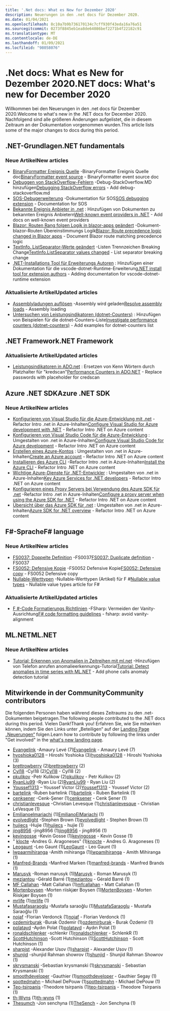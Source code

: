 ```yaml
---
title: '.Net docs: What es New for Dezember 2020'
description: Neuerungen in den .net docs für Dezember 2020.
ms.date: 01/04/2021
ms.openlocfilehash: 8c10a7b9b736170134c7cff930f43eda16a76a51
ms.sourcegitcommit: 0273f8845eb1ea8de64086bef2271b4f22182c91
ms.translationtype: MT
ms.contentlocale: de-DE
ms.lasthandoff: 01/09/2021
ms.locfileid: "98058076"
---
```

# <a name="net-docs-whats-new-for-december-2020"></a><span data-ttu-id="75a2c-103">.Net docs: What es New for Dezember 2020</span><span class="sxs-lookup"><span data-stu-id="75a2c-103">.NET docs: What's new for December 2020</span></span>

<span data-ttu-id="75a2c-104">Willkommen bei den Neuerungen in den .net docs für Dezember 2020.</span><span class="sxs-lookup"><span data-stu-id="75a2c-104">Welcome to what's new in the .NET docs for December 2020.</span></span> <span data-ttu-id="75a2c-105">Nachfolgend sind alle größeren Änderungen aufgelistet, die in diesem Zeitraum an der Dokumentation vorgenommen wurden.</span><span class="sxs-lookup"><span data-stu-id="75a2c-105">This article lists some of the major changes to docs during this period.</span></span>

## <a name="net-fundamentals"></a><span data-ttu-id="75a2c-106">.NET-Grundlagen</span><span class="sxs-lookup"><span data-stu-id="75a2c-106">.NET fundamentals</span></span>

### <a name="new-articles"></a><span data-ttu-id="75a2c-107">Neue Artikel</span><span class="sxs-lookup"><span data-stu-id="75a2c-107">New articles</span></span>

- <span data-ttu-id="75a2c-108">[BinaryFormatter Ereignis Quelle](../standard/serialization/binaryformatter-event-source.md) -BinaryFormatter Ereignis Quelle doc</span><span class="sxs-lookup"><span data-stu-id="75a2c-108">[BinaryFormatter event source](../standard/serialization/binaryformatter-event-source.md) - BinaryFormatter event source doc</span></span>
- <span data-ttu-id="75a2c-109">[Debuggen von StackOverflow-Fehlern](../core/diagnostics/debug-stackoverflow.md) -Debug-StackOverflow.MD hinzufügen</span><span class="sxs-lookup"><span data-stu-id="75a2c-109">[Debugging StackOverflow errors](../core/diagnostics/debug-stackoverflow.md) - Add debug-stackoverflow.md</span></span>
- <span data-ttu-id="75a2c-110">[SOS-Debugerweiterung](../core/diagnostics/sos-debugging-extension.md) -Dokumentation für SOS</span><span class="sxs-lookup"><span data-stu-id="75a2c-110">[SOS debugging extension](../core/diagnostics/sos-debugging-extension.md) - Documentation for SOS</span></span>
- <span data-ttu-id="75a2c-111">[Bekannte Ereignis Anbieter in .net](../core/diagnostics/well-known-event-providers.md) : Hinzufügen von Dokumenten zu bekannten Ereignis Anbietern</span><span class="sxs-lookup"><span data-stu-id="75a2c-111">[Well-known event providers in .NET](../core/diagnostics/well-known-event-providers.md) - Add docs on well-known event providers</span></span>
- <span data-ttu-id="75a2c-112">[Blazor: Routen Rang folgen Logik in blazor-apps geändert](../core/compatibility/aspnet-core/5.0/blazor-routing-logic-changed.md) -Dokument-blazor-Routen Übereinstimmungs Logik</span><span class="sxs-lookup"><span data-stu-id="75a2c-112">[Blazor: Route precedence logic changed in Blazor apps](../core/compatibility/aspnet-core/5.0/blazor-routing-logic-changed.md) - Document Blazor route matching precedence logic</span></span>
- <span data-ttu-id="75a2c-113">[TextInfo. ListSeparator-Werte geändert](../core/compatibility/globalization/5.0/listseparator-value-change.md) -Listen Trennzeichen Breaking Change</span><span class="sxs-lookup"><span data-stu-id="75a2c-113">[TextInfo.ListSeparator values changed](../core/compatibility/globalization/5.0/listseparator-value-change.md) - List separator breaking change</span></span>
- <span data-ttu-id="75a2c-114">[.NET-Installations Tool für Erweiterungs Autoren](../core/additional-tools/vscode-dotnet-runtime.md) : Hinzufügen einer Dokumentation für die vscode-dotnet-Runtime-Erweiterung</span><span class="sxs-lookup"><span data-stu-id="75a2c-114">[.NET install tool for extension authors](../core/additional-tools/vscode-dotnet-runtime.md) - Adding documentation for vscode-dotnet-runtime extension</span></span>

### <a name="updated-articles"></a><span data-ttu-id="75a2c-115">Aktualisierte Artikel</span><span class="sxs-lookup"><span data-stu-id="75a2c-115">Updated articles</span></span>

- <span data-ttu-id="75a2c-116">[Assemblyladungen auflösen](../standard/assembly/resolve-loads.md) -Assembly wird geladen</span><span class="sxs-lookup"><span data-stu-id="75a2c-116">[Resolve assembly loads](../standard/assembly/resolve-loads.md) - Assembly loading</span></span>
- <span data-ttu-id="75a2c-117">[Untersuchen von Leistungsindikatoren (dotnet-Counters)](../core/diagnostics/dotnet-counters.md) : Hinzufügen von Beispielen für die dotnet-Counters-Liste</span><span class="sxs-lookup"><span data-stu-id="75a2c-117">[Investigate performance counters (dotnet-counters)](../core/diagnostics/dotnet-counters.md) - Add examples for dotnet-counters list</span></span>

## <a name="net-framework"></a><span data-ttu-id="75a2c-118">.NET Framework</span><span class="sxs-lookup"><span data-stu-id="75a2c-118">.NET Framework</span></span>

### <a name="updated-articles"></a><span data-ttu-id="75a2c-119">Aktualisierte Artikel</span><span class="sxs-lookup"><span data-stu-id="75a2c-119">Updated articles</span></span>

- <span data-ttu-id="75a2c-120">[Leistungsindikatoren in ADO.net](../framework/data/adonet/performance-counters.md) : Ersetzen von Kenn Wörtern durch Platzhalter für "kredscan"</span><span class="sxs-lookup"><span data-stu-id="75a2c-120">[Performance Counters in ADO.NET](../framework/data/adonet/performance-counters.md) - Replace passwords with placeholder for credscan</span></span>

## <a name="azure-net-sdk"></a><span data-ttu-id="75a2c-121">Azure .NET SDK</span><span class="sxs-lookup"><span data-stu-id="75a2c-121">Azure .NET SDK</span></span>

### <a name="new-articles"></a><span data-ttu-id="75a2c-122">Neue Artikel</span><span class="sxs-lookup"><span data-stu-id="75a2c-122">New articles</span></span>

- <span data-ttu-id="75a2c-123">[Konfigurieren von Visual Studio für die Azure-Entwicklung mit .net](../azure/configure-visual-studio.md) -Refactor Intro .net in Azure-Inhalten</span><span class="sxs-lookup"><span data-stu-id="75a2c-123">[Configure Visual Studio for Azure development with .NET](../azure/configure-visual-studio.md) - Refactor Intro .NET on Azure content</span></span>
- <span data-ttu-id="75a2c-124">[Konfigurieren von Visual Studio Code für die Azure-Entwicklung](../azure/configure-vs-code.md) : Umgestalten von .net in Azure-Inhalten</span><span class="sxs-lookup"><span data-stu-id="75a2c-124">[Configure Visual Studio Code for Azure development](../azure/configure-vs-code.md) - Refactor Intro .NET on Azure content</span></span>
- <span data-ttu-id="75a2c-125">[Erstellen eines Azure-Kontos](../azure/create-azure-account.md) : Umgestalten von .net in Azure-Inhalten</span><span class="sxs-lookup"><span data-stu-id="75a2c-125">[Create an Azure account](../azure/create-azure-account.md) - Refactor Intro .NET on Azure content</span></span>
- <span data-ttu-id="75a2c-126">[Installieren des Azure CLI](../azure/install-azure-cli.md) -Refactor Intro .net in Azure-Inhalten</span><span class="sxs-lookup"><span data-stu-id="75a2c-126">[Install the Azure CLI](../azure/install-azure-cli.md) - Refactor Intro .NET on Azure content</span></span>
- <span data-ttu-id="75a2c-127">[Wichtige Azure-Dienste für .NET-Entwickler](../azure/key-azure-services.md) : Umgestalten von .net in Azure-Inhalten</span><span class="sxs-lookup"><span data-stu-id="75a2c-127">[Key Azure Services for .NET developers](../azure/key-azure-services.md) - Refactor Intro .NET on Azure content</span></span>
- <span data-ttu-id="75a2c-128">[Konfigurieren eines Proxy Servers bei Verwendung des Azure SDK für .net](../azure/sdk/azure-sdk-configure-proxy.md) -Refactor Intro .net in Azure-Inhalten</span><span class="sxs-lookup"><span data-stu-id="75a2c-128">[Configure a proxy server when using the Azure SDK for .NET](../azure/sdk/azure-sdk-configure-proxy.md) - Refactor Intro .NET on Azure content</span></span>
- <span data-ttu-id="75a2c-129">[Übersicht über das Azure SDK für .net](../azure/sdk/azure-sdk-for-dotnet.md) : Umgestalten von .net in Azure-Inhalten</span><span class="sxs-lookup"><span data-stu-id="75a2c-129">[Azure SDK for .NET overview](../azure/sdk/azure-sdk-for-dotnet.md) - Refactor Intro .NET on Azure content</span></span>

## <a name="f-language"></a><span data-ttu-id="75a2c-130">F#-Sprache</span><span class="sxs-lookup"><span data-stu-id="75a2c-130">F# language</span></span>

### <a name="new-articles"></a><span data-ttu-id="75a2c-131">Neue Artikel</span><span class="sxs-lookup"><span data-stu-id="75a2c-131">New articles</span></span>

- <span data-ttu-id="75a2c-132">[FS0037: Doppelte Definition](../fsharp/language-reference/compiler-messages/fs0037.md) -FS0037</span><span class="sxs-lookup"><span data-stu-id="75a2c-132">[FS0037: Duplicate definition](../fsharp/language-reference/compiler-messages/fs0037.md) - FS0037</span></span>
- <span data-ttu-id="75a2c-133">[FS0052: Defensive Kopie](../fsharp/language-reference/compiler-messages/fs0052.md) -FS0052 Defensive Kopie</span><span class="sxs-lookup"><span data-stu-id="75a2c-133">[FS0052: Defensive copy](../fsharp/language-reference/compiler-messages/fs0052.md) - FS0052 Defensive copy</span></span>
- <span data-ttu-id="75a2c-134">[Nullable-Werttypen](../fsharp/language-reference/nullable-value-types.md) -Nullable-Werttypen (Artikel) für F #</span><span class="sxs-lookup"><span data-stu-id="75a2c-134">[Nullable value types](../fsharp/language-reference/nullable-value-types.md) - Nullable value types article for F#</span></span>

### <a name="updated-articles"></a><span data-ttu-id="75a2c-135">Aktualisierte Artikel</span><span class="sxs-lookup"><span data-stu-id="75a2c-135">Updated articles</span></span>

- <span data-ttu-id="75a2c-136">[F #-Code Formatierungs Richtlinien](../fsharp/style-guide/formatting.md) -FSharp: Vermeiden der Vanity-Ausrichtung</span><span class="sxs-lookup"><span data-stu-id="75a2c-136">[F# code formatting guidelines](../fsharp/style-guide/formatting.md) - fsharp: avoid vanity-alignment</span></span>

## <a name="mlnet"></a><span data-ttu-id="75a2c-137">ML.NET</span><span class="sxs-lookup"><span data-stu-id="75a2c-137">ML.NET</span></span>

### <a name="new-articles"></a><span data-ttu-id="75a2c-138">Neue Artikel</span><span class="sxs-lookup"><span data-stu-id="75a2c-138">New articles</span></span>

- <span data-ttu-id="75a2c-139">[Tutorial: Erkennen von Anomalien in Zeitreihen mit ml.net](../machine-learning/tutorials/phone-calls-anomaly-detection.md) -Hinzufügen von Telefon anrufen anomalieerkennungs-Tutorial</span><span class="sxs-lookup"><span data-stu-id="75a2c-139">[Tutorial: Detect anomalies in time series with ML.NET](../machine-learning/tutorials/phone-calls-anomaly-detection.md) - Add phone calls anomaly detection tutorial</span></span>

## <a name="community-contributors"></a><span data-ttu-id="75a2c-140">Mitwirkende in der Community</span><span class="sxs-lookup"><span data-stu-id="75a2c-140">Community contributors</span></span>

<span data-ttu-id="75a2c-141">Die folgenden Personen haben während dieses Zeitraums zu den .net-Dokumenten beigetragen.</span><span class="sxs-lookup"><span data-stu-id="75a2c-141">The following people contributed to the .NET docs during this period.</span></span> <span data-ttu-id="75a2c-142">Vielen Dank!</span><span class="sxs-lookup"><span data-stu-id="75a2c-142">Thank you!</span></span> <span data-ttu-id="75a2c-143">Erfahren Sie, wie Sie mitwirken können, indem Sie den Links unter „Beteiligen“ auf der [Landing Page „Neuerungen“](index.yml) folgen.</span><span class="sxs-lookup"><span data-stu-id="75a2c-143">Learn how to contribute by following the links under "Get involved" in the [what's new landing page](index.yml).</span></span>

- <span data-ttu-id="75a2c-144">[Evangelink](https://github.com/Evangelink) -Amaury Levé (7)</span><span class="sxs-lookup"><span data-stu-id="75a2c-144">[Evangelink](https://github.com/Evangelink) - Amaury Levé (7)</span></span>
- <span data-ttu-id="75a2c-145">[hyoshioka0128](https://github.com/hyoshioka0128) – Hiroshi Yoshioka (3)</span><span class="sxs-lookup"><span data-stu-id="75a2c-145">[hyoshioka0128](https://github.com/hyoshioka0128) - Hiroshi Yoshioka (3)</span></span>
- <span data-ttu-id="75a2c-146">[brettrowberry](https://github.com/brettrowberry) (2)</span><span class="sxs-lookup"><span data-stu-id="75a2c-146">[brettrowberry](https://github.com/brettrowberry) (2)</span></span>
- <span data-ttu-id="75a2c-147">[Cyl18](https://github.com/Cyl18) -Cyl18 (2)</span><span class="sxs-lookup"><span data-stu-id="75a2c-147">[Cyl18](https://github.com/Cyl18) - Cyl18 (2)</span></span>
- <span data-ttu-id="75a2c-148">[pkulikov](https://github.com/pkulikov) -Petr Kulikow (2)</span><span class="sxs-lookup"><span data-stu-id="75a2c-148">[pkulikov](https://github.com/pkulikov) - Petr Kulikov (2)</span></span>
- <span data-ttu-id="75a2c-149">[RyanLiu99](https://github.com/RyanLiu99) -Ryan Liu (2)</span><span class="sxs-lookup"><span data-stu-id="75a2c-149">[RyanLiu99](https://github.com/RyanLiu99) - Ryan Liu (2)</span></span>
- <span data-ttu-id="75a2c-150">[Youssef1313](https://github.com/Youssef1313) – Youssef Victor (2)</span><span class="sxs-lookup"><span data-stu-id="75a2c-150">[Youssef1313](https://github.com/Youssef1313) - Youssef Victor (2)</span></span>
- <span data-ttu-id="75a2c-151">[bartelink](https://github.com/bartelink) -Ruben bartelink (1)</span><span class="sxs-lookup"><span data-stu-id="75a2c-151">[bartelink](https://github.com/bartelink) - Ruben Bartelink (1)</span></span>
- <span data-ttu-id="75a2c-152">[cenksener](https://github.com/cenksener) -Cenk-Şener (1)</span><span class="sxs-lookup"><span data-stu-id="75a2c-152">[cenksener](https://github.com/cenksener) - Cenk Şener (1)</span></span>
- <span data-ttu-id="75a2c-153">[christianlevesque](https://github.com/christianlevesque) -Christian Levesque (1)</span><span class="sxs-lookup"><span data-stu-id="75a2c-153">[christianlevesque](https://github.com/christianlevesque) - Christian LeVesque (1)</span></span>
- <span data-ttu-id="75a2c-154">[Emilianoelmariachi](https://github.com/EmilianoElMariachi) (1)</span><span class="sxs-lookup"><span data-stu-id="75a2c-154">[EmilianoElMariachi](https://github.com/EmilianoElMariachi) (1)</span></span>
- <span data-ttu-id="75a2c-155">[evolvedlight](https://github.com/evolvedlight) -Stephen Brown (1)</span><span class="sxs-lookup"><span data-stu-id="75a2c-155">[evolvedlight](https://github.com/evolvedlight) - Stephen Brown (1)</span></span>
- <span data-ttu-id="75a2c-156">[hujiecs](https://github.com/hujiecs) -Hujie (1)</span><span class="sxs-lookup"><span data-stu-id="75a2c-156">[hujiecs](https://github.com/hujiecs) - hujie (1)</span></span>
- <span data-ttu-id="75a2c-157">[jing8956](https://github.com/jing8956) -jing8956 (1)</span><span class="sxs-lookup"><span data-stu-id="75a2c-157">[jing8956](https://github.com/jing8956) - jing8956 (1)</span></span>
- <span data-ttu-id="75a2c-158">[kevingosse](https://github.com/kevingosse) -Kevin Gosse (1)</span><span class="sxs-lookup"><span data-stu-id="75a2c-158">[kevingosse](https://github.com/kevingosse) - Kevin Gosse (1)</span></span>
- <span data-ttu-id="75a2c-159">" [klocte](https://github.com/knocte) -Andres G. Aragoneses" (1)</span><span class="sxs-lookup"><span data-stu-id="75a2c-159">[knocte](https://github.com/knocte) - Andres G. Aragoneses (1)</span></span>
- <span data-ttu-id="75a2c-160">[Leogaunt](https://github.com/LeoGaunt) -Leo Gaunt (1)</span><span class="sxs-lookup"><span data-stu-id="75a2c-160">[LeoGaunt](https://github.com/LeoGaunt) - Leo Gaunt (1)</span></span>
- <span data-ttu-id="75a2c-161">[lwpaarmihiranga](https://github.com/lwpamihiranga) -Amith mihiranga (1)</span><span class="sxs-lookup"><span data-stu-id="75a2c-161">[lwpamihiranga](https://github.com/lwpamihiranga) - Amith Mihiranga (1)</span></span>
- <span data-ttu-id="75a2c-162">[Manfred-Brands](https://github.com/manfred-brands) -Manfred Marken (1)</span><span class="sxs-lookup"><span data-stu-id="75a2c-162">[manfred-brands](https://github.com/manfred-brands) - Manfred Brands (1)</span></span>
- <span data-ttu-id="75a2c-163">[Marusyk](https://github.com/Marusyk) -Roman marusyk (1)</span><span class="sxs-lookup"><span data-stu-id="75a2c-163">[Marusyk](https://github.com/Marusyk) - Roman Marusyk (1)</span></span>
- <span data-ttu-id="75a2c-164">[meziantou](https://github.com/meziantou) -Gérald Barré (1)</span><span class="sxs-lookup"><span data-stu-id="75a2c-164">[meziantou](https://github.com/meziantou) - Gérald Barré (1)</span></span>
- <span data-ttu-id="75a2c-165">[MF Callahan](https://github.com/mfcallahan) -Matt Callahan (1)</span><span class="sxs-lookup"><span data-stu-id="75a2c-165">[mfcallahan](https://github.com/mfcallahan) - Matt Callahan (1)</span></span>
- <span data-ttu-id="75a2c-166">[Mortenboysen](https://github.com/MortenBoysen) -Morten riiskjær Boysen (1)</span><span class="sxs-lookup"><span data-stu-id="75a2c-166">[MortenBoysen](https://github.com/MortenBoysen) - Morten Riiskjær Boysen (1)</span></span>
- <span data-ttu-id="75a2c-167">[mrlife](https://github.com/mrlife) (1)</span><span class="sxs-lookup"><span data-stu-id="75a2c-167">[mrlife](https://github.com/mrlife) (1)</span></span>
- <span data-ttu-id="75a2c-168">[Mustafasaraoglu](https://github.com/MustafaSaraoglu) -Mustafa saraoğlu (1)</span><span class="sxs-lookup"><span data-stu-id="75a2c-168">[MustafaSaraoglu](https://github.com/MustafaSaraoglu) - Mustafa Saraoğlu (1)</span></span>
- <span data-ttu-id="75a2c-169">[nojaf](https://github.com/nojaf) -Florian Verdonck (1)</span><span class="sxs-lookup"><span data-stu-id="75a2c-169">[nojaf](https://github.com/nojaf) - Florian Verdonck (1)</span></span>
- <span data-ttu-id="75a2c-170">[ozdemirburak](https://github.com/ozdemirburak) -Burak Özdemir (1)</span><span class="sxs-lookup"><span data-stu-id="75a2c-170">[ozdemirburak](https://github.com/ozdemirburak) - Burak Özdemir (1)</span></span>
- <span data-ttu-id="75a2c-171">[polatayd](https://github.com/polatayd) -Aydın Polat (1)</span><span class="sxs-lookup"><span data-stu-id="75a2c-171">[polatayd](https://github.com/polatayd) - Aydın Polat (1)</span></span>
- <span data-ttu-id="75a2c-172">[ronaldschlenker](https://github.com/ronaldschlenker) -schlenkr (1)</span><span class="sxs-lookup"><span data-stu-id="75a2c-172">[ronaldschlenker](https://github.com/ronaldschlenker) - SchlenkR (1)</span></span>
- <span data-ttu-id="75a2c-173">[ScottHutchinson](https://github.com/ScottHutchinson) -Scott Hutchinson (1)</span><span class="sxs-lookup"><span data-stu-id="75a2c-173">[ScottHutchinson](https://github.com/ScottHutchinson) - Scott Hutchinson (1)</span></span>
- <span data-ttu-id="75a2c-174">[sharpist](https://github.com/sharpist) -Alexander Usov (1)</span><span class="sxs-lookup"><span data-stu-id="75a2c-174">[sharpist](https://github.com/sharpist) - Alexander Usov (1)</span></span>
- <span data-ttu-id="75a2c-175">[shunjid](https://github.com/shunjid) -shunjid Rahman showrov (1)</span><span class="sxs-lookup"><span data-stu-id="75a2c-175">[shunjid](https://github.com/shunjid) - Shunjid Rahman Showrov (1)</span></span>
- <span data-ttu-id="75a2c-176">[skrysmanski](https://github.com/skrysmanski) -Sebastian krysmanski (1)</span><span class="sxs-lookup"><span data-stu-id="75a2c-176">[skrysmanski](https://github.com/skrysmanski) - Sebastian Krysmanski (1)</span></span>
- <span data-ttu-id="75a2c-177">[smoothdeveloper](https://github.com/smoothdeveloper) -Gauthier (1)</span><span class="sxs-lookup"><span data-stu-id="75a2c-177">[smoothdeveloper](https://github.com/smoothdeveloper) - Gauthier Segay (1)</span></span>
- <span data-ttu-id="75a2c-178">[spottedmahn](https://github.com/spottedmahn) – Michael DePouw (1)</span><span class="sxs-lookup"><span data-stu-id="75a2c-178">[spottedmahn](https://github.com/spottedmahn) - Michael DePouw (1)</span></span>
- <span data-ttu-id="75a2c-179">[Teo-tsirpanis](https://github.com/teo-tsirpanis) -Theodore tsirpanis (1)</span><span class="sxs-lookup"><span data-stu-id="75a2c-179">[teo-tsirpanis](https://github.com/teo-tsirpanis) - Theodore Tsirpanis (1)</span></span>
- <span data-ttu-id="75a2c-180">[th-Wyns](https://github.com/th-wyns) (1)</span><span class="sxs-lookup"><span data-stu-id="75a2c-180">[th-wyns](https://github.com/th-wyns) (1)</span></span>
- <span data-ttu-id="75a2c-181">[Thesumch](https://github.com/TheSench) -Jon senchyna (1)</span><span class="sxs-lookup"><span data-stu-id="75a2c-181">[TheSench](https://github.com/TheSench) - Jon Senchyna (1)</span></span>
